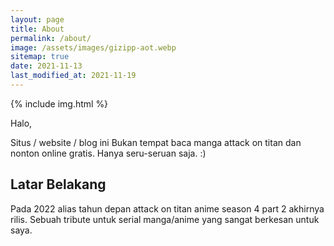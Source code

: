 ```yaml
---
layout: page
title: About
permalink: /about/
image: /assets/images/gizipp-aot.webp
sitemap: true
date: 2021-11-13
last_modified_at: 2021-11-19
---
```


{% include img.html %}

Halo,

Situs / website / blog ini Bukan tempat baca manga attack on titan dan nonton online gratis. Hanya seru-seruan saja. :)

## Latar Belakang

Pada 2022 alias tahun depan attack on titan anime season 4 part 2 akhirnya rilis. Sebuah tribute untuk serial manga/anime yang sangat berkesan untuk saya.
